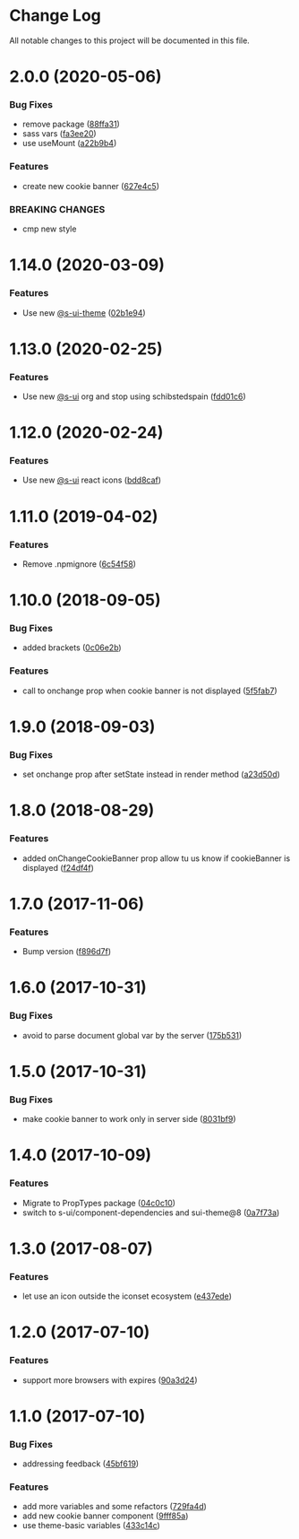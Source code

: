 # Change Log

All notable changes to this project will be documented in this file.

# 2.0.0 (2020-05-06)


### Bug Fixes

* remove package ([88ffa31](https://github.com/SUI-Components/adevinta-spain-components/commit/88ffa3112637eec118034c3d3b509476e7040e4b))
* sass vars ([fa3ee20](https://github.com/SUI-Components/adevinta-spain-components/commit/fa3ee2052dc2794de37feca8bb3f9b13275a83b5))
* use useMount ([a22b9b4](https://github.com/SUI-Components/adevinta-spain-components/commit/a22b9b45bcb51556477bdfae930c62740e44f6f0))


### Features

* create new cookie banner ([627e4c5](https://github.com/SUI-Components/adevinta-spain-components/commit/627e4c5197ce713b48677236c417187ea286bb4d))


### BREAKING CHANGES

* cmp new style



# 1.14.0 (2020-03-09)


### Features

* Use new [@s-ui-theme](https://github.com/s-ui-theme) ([02b1e94](https://github.com/SUI-Components/adevinta-spain-components/commit/02b1e941a0ce117864ea6d4e3109920effca4d5e))



# 1.13.0 (2020-02-25)


### Features

* Use new [@s-ui](https://github.com/s-ui) org and stop using schibstedspain ([fdd01c6](https://github.com/SUI-Components/adevinta-spain-components/commit/fdd01c6cbfbe78c85755469a3ee2501d6a1327bc))



# 1.12.0 (2020-02-24)


### Features

* Use new [@s-ui](https://github.com/s-ui) react icons ([bdd8caf](https://github.com/SUI-Components/adevinta-spain-components/commit/bdd8caf506ada082eff9c15d7b8bf85736704597))



# 1.11.0 (2019-04-02)


### Features

* Remove .npmignore ([6c54f58](https://github.com/SUI-Components/adevinta-spain-components/commit/6c54f58f921b43c8447502c89d374d007a1d8e82))



# 1.10.0 (2018-09-05)


### Bug Fixes

* added brackets ([0c06e2b](https://github.com/SUI-Components/adevinta-spain-components/commit/0c06e2b836f9708c34b65abd57717ee162bfd651))


### Features

* call to onchange prop when cookie banner is not displayed ([5f5fab7](https://github.com/SUI-Components/adevinta-spain-components/commit/5f5fab78d962f6be8ab238c8ae28f5f354c87221))



# 1.9.0 (2018-09-03)


### Bug Fixes

* set onchange prop after setState instead in render method ([a23d50d](https://github.com/SUI-Components/adevinta-spain-components/commit/a23d50d830d532da182af98c76d24cf4f1ddc9b2))



# 1.8.0 (2018-08-29)


### Features

* added onChangeCookieBanner prop allow tu us know if cookieBanner is displayed ([f24df4f](https://github.com/SUI-Components/adevinta-spain-components/commit/f24df4f5009a3b22cdf3cda633b441adb6eb4f1e))



# 1.7.0 (2017-11-06)


### Features

* Bump version ([f896d7f](https://github.com/SUI-Components/adevinta-spain-components/commit/f896d7f59b4450ad6d93d11e88b8af5e097ea0ab))



# 1.6.0 (2017-10-31)


### Bug Fixes

* avoid to parse document global var by the server ([175b531](https://github.com/SUI-Components/adevinta-spain-components/commit/175b5314cb9d0590a8f7dc4565d9fb0e81abf163))



# 1.5.0 (2017-10-31)


### Bug Fixes

* make cookie banner to work only in server side ([8031bf9](https://github.com/SUI-Components/adevinta-spain-components/commit/8031bf9554e05286c5c34bf677132c5f662347cf))



# 1.4.0 (2017-10-09)


### Features

* Migrate to PropTypes package ([04c0c10](https://github.com/SUI-Components/adevinta-spain-components/commit/04c0c105fc5ce286fefb341be522ccd0cf20e91e))
* switch to s-ui/component-dependencies and sui-theme@8 ([0a7f73a](https://github.com/SUI-Components/adevinta-spain-components/commit/0a7f73a25463f307517f3d3fff57447542562ce1))



# 1.3.0 (2017-08-07)


### Features

* let use an icon outside the iconset ecosystem ([e437ede](https://github.com/SUI-Components/adevinta-spain-components/commit/e437edee962ac339c8b975063b99f6f8ff2f3b12))



# 1.2.0 (2017-07-10)


### Features

* support more browsers with expires ([90a3d24](https://github.com/SUI-Components/adevinta-spain-components/commit/90a3d246243fa34351d26ea54fc8707bb8bbefe0))



# 1.1.0 (2017-07-10)


### Bug Fixes

* addressing feedback ([45bf619](https://github.com/SUI-Components/adevinta-spain-components/commit/45bf61973d0f7acdd49bba51205c727aa9c3a518))


### Features

* add more variables and some refactors ([729fa4d](https://github.com/SUI-Components/adevinta-spain-components/commit/729fa4de00f3e1b976b04822206d62435dc0ca2f))
* add new cookie banner component ([9fff85a](https://github.com/SUI-Components/adevinta-spain-components/commit/9fff85a9870cda18d66d3bc3b14134ddb643a2df))
* use theme-basic variables ([433c14c](https://github.com/SUI-Components/adevinta-spain-components/commit/433c14cce20b33af1233d58faaf3aef0fd504512))



